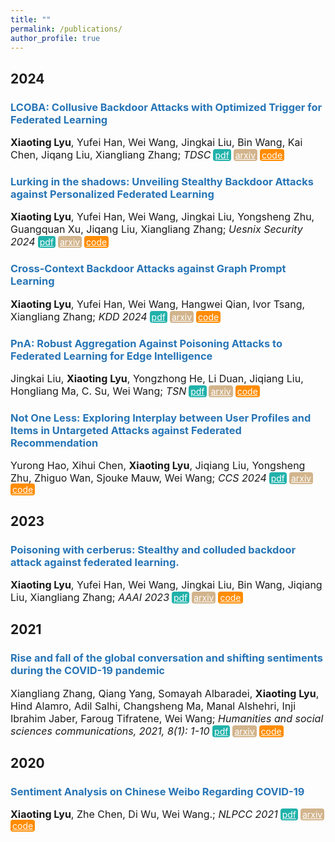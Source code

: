 ```yaml
---
title: ""
permalink: /publications/
author_profile: true
---
```


<style type="text/css" rel="stylesheet">
.btn--paper {
color: white;
background-color: lightseagreen;
padding: 1px 3px;
text-align: center;
border-radius: 4px;
a { TEXT-DECORATION:none }
}
.btn--arxiv {
color: white;
background-color: tan;
padding: 1px 3px;
text-align: center;
border-radius: 4px;
a { TEXT-DECORATION:none }
}
.btn--code {
color: white;
background-color: DARKORANGE;
padding: 1px 3px;
text-align: center;
border-radius: 4px;
a { TEXT-DECORATION:none }
}
</style>

<h2 id='2024'>2024</h2>

### <span style="color:rgb(39, 117, 182)">LCOBA: Collusive Backdoor Attacks with Optimized Trigger for Federated Learning</span>
<font size="3"> <b>Xiaoting Lyu</b>, Yufei Han, Wei Wang, Jingkai Liu, Bin Wang, Kai Chen, Jiqang Liu, Xiangliang Zhang;
<i>TDSC</i></font>
<a href="https://ieeexplore.ieee.org/document/10638807" class="btn--paper" target="_blank">pdf</a>
<a href="https://ieeexplore.ieee.org/document/10638807" class="btn--arxiv" target="_blank">arxiv</a>
<a href="https://ieeexplore.ieee.org/document/10638807" class="btn--code" target="_blank">code</a>

### <span style="color:rgb(39, 117, 182)">Lurking in the shadows: Unveiling Stealthy Backdoor Attacks against Personalized Federated Learning</span>
<font size="3"> <b>Xiaoting Lyu</b>, Yufei Han, Wei Wang, Jingkai Liu, Yongsheng Zhu, Guangquan Xu, Jiqang Liu, Xiangliang Zhang;
<i>Uesnix Security 2024</i></font>
<a href="https://xtLyu.github.io/xiaoting_lyu/" class="btn--paper" target="_blank">pdf</a>
<a href="https://arxiv.org/abs/2406.06207" class="btn--arxiv" target="_blank">arxiv</a>
<a href="https://github.com/xtLyu/CrossBA" class="btn--code" target="_blank">code</a>

### <span style="color:rgb(39, 117, 182)">Cross-Context Backdoor Attacks against Graph Prompt Learning</span>
<font size="3"> <b>Xiaoting Lyu</b>, Yufei Han, Wei Wang, Hangwei Qian, Ivor Tsang, Xiangliang Zhang;
<i>KDD 2024</i></font>
<a href="https://xtLyu.github.io/xiaoting_lyu/" class="btn--paper" target="_blank">pdf</a>
<a href="https://arxiv.org/abs/2405.17984" class="btn--arxiv" target="_blank">arxiv</a>
<a href="https://github.com/xtLyu/CrossBA" class="btn--code" target="_blank">code</a>

### <span style="color:rgb(39, 117, 182)">PnA: Robust Aggregation Against Poisoning Attacks to Federated Learning for Edge Intelligence</span>
<font size="3"> Jingkai Liu, <b>Xiaoting Lyu</b>, Yongzhong He, Li Duan, Jiqiang Liu, Hongliang Ma, C. Su, Wei Wang;
<i>TSN</i></font>
<a href="https://xtLyu.github.io/xiaoting_lyu/" class="btn--paper" target="_blank">pdf</a>
<a href="https://xtLyu.github.io/xiaoting_lyu/" class="btn--arxiv" target="_blank">arxiv</a>
<a href="https://xtLyu.github.io/xiaoting_lyu/" class="btn--code" target="_blank">code</a>

### <span style="color:rgb(39, 117, 182)">Not One Less: Exploring Interplay between User Profiles and Items in Untargeted Attacks against Federated Recommendation</span>
<font size="3"> Yurong Hao, Xihui Chen, <b>Xiaoting Lyu</b>, Jiqiang Liu, Yongsheng Zhu, Zhiguo Wan, Sjouke Mauw, Wei Wang;
<i>CCS 2024</i></font>
<a href="https://xtLyu.github.io/xiaoting_lyu/" class="btn--paper" target="_blank">pdf</a>
<a href="https://xtLyu.github.io/xiaoting_lyu/" class="btn--arxiv" target="_blank">arxiv</a>
<a href="https://xtLyu.github.io/xiaoting_lyu/" class="btn--code" target="_blank">code</a>

<h2 id='2023'>2023</h2>

### <span style="color:rgb(39, 117, 182)">Poisoning with cerberus: Stealthy and colluded backdoor attack against federated learning.</span>
<font size="3"> <b>Xiaoting Lyu</b>, Yufei Han, Wei Wang, Jingkai Liu, Bin Wang, Jiqiang Liu, Xiangliang Zhang;
<i>AAAI 2023</i></font>
<a href="https://ojs.aaai.org/index.php/AAAI/article/view/26083" class="btn--paper" target="_blank">pdf</a>
<a href="https://ojs.aaai.org/index.php/AAAI/article/view/26083" class="btn--arxiv" target="_blank">arxiv</a>
<a href="https://github.com/xtLyu/CerP" class="btn--code" target="_blank">code</a>

<h2 id='2021'>2021</h2>

### <span style="color:rgb(39, 117, 182)">Rise and fall of the global conversation and shifting sentiments during the COVID-19 pandemic</span>
<font size="3">Xiangliang Zhang, Qiang Yang, Somayah Albaradei, <b>Xiaoting Lyu</b>, Hind Alamro, Adil Salhi, Changsheng Ma, Manal Alshehri, Inji Ibrahim Jaber, Faroug Tifratene, Wei Wang;
<i>Humanities and social sciences communications, 2021, 8(1): 1-10 </i></font>
<a href="Rise and fall of the global conversation and shifting sentiments during the COVID-19 pandemic[" class="btn--paper" target="_blank">pdf</a>
<a href="Rise and fall of the global conversation and shifting sentiments during the COVID-19 pandemic[" class="btn--arxiv" target="_blank">arxiv</a>
<a href="Rise and fall of the global conversation and shifting sentiments during the COVID-19 pandemic[" class="btn--code" target="_blank">code</a>

<h2 id='2020'>2020</h2>

### <span style="color:rgb(39, 117, 182)">Sentiment Analysis on Chinese Weibo Regarding COVID-19</span>
<font size="3"><b>Xiaoting Lyu</b>, Zhe Chen, Di Wu, Wei Wang.;
<i>NLPCC 2021</i></font>
<a href="https://link.springer.com/chapter/10.1007/978-3-030-60450-9_56" class="btn--paper" target="_blank">pdf</a>
<a href="https://link.springer.com/chapter/10.1007/978-3-030-60450-9_56" class="btn--arxiv" target="_blank">arxiv</a>
<a href="https://link.springer.com/chapter/10.1007/978-3-030-60450-9_56" class="btn--code" target="_blank">code</a>




